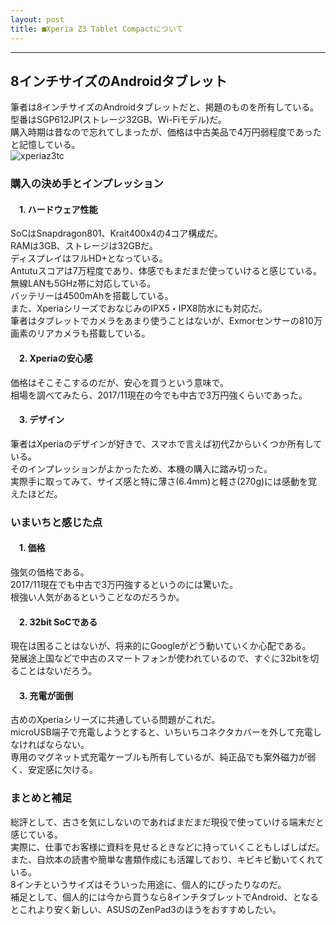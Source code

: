 ```yaml
---
layout: post
title: ■Xperia Z3 Tablet Compactについて
---
```

---

## **8インチサイズのAndroidタブレット**
筆者は8インチサイズのAndroidタブレットだと、掲題のものを所有している。  
型番はSGP612JP(ストレージ32GB、Wi-Fiモデル)だ。  
購入時期は昔なので忘れてしまったが、価格は中古美品で4万円弱程度であったと記憶している。  
![xperiaz3tc](https://beni2nd.github.io/images/xperiaz3tc.jpg "xperiaz3tc")  

### **購入の決め手とインプレッション**

#### 　1. ハードウェア性能
SoCはSnapdragon801、Krait400x4の4コア構成だ。  
RAMは3GB、ストレージは32GBだ。  
ディスプレイはフルHD+となっている。  
Antutuスコアは7万程度であり、体感でもまだまだ使っていけると感じている。  
無線LANも5GHz帯に対応している。  
バッテリーは4500mAhを搭載している。  
また、XperiaシリーズでおなじみのIPX5・IPX8防水にも対応だ。  
筆者はタブレットでカメラをあまり使うことはないが、Exmorセンサーの810万画素のリアカメラも搭載している。  

#### 　2. Xperiaの安心感
価格はそこそこするのだが、安心を買うという意味で。  
相場を調べてみたら、2017/11現在の今でも中古で3万円強くらいであった。  

#### 　3. デザイン
筆者はXperiaのデザインが好きで、スマホで言えば初代Zからいくつか所有している。    
そのインプレッションがよかったため、本機の購入に踏み切った。  
実際手に取ってみて、サイズ感と特に薄さ(6.4mm)と軽さ(270g)には感動を覚えたほどだ。  



### **いまいちと感じた点**

#### 　1. 価格
強気の価格である。  
2017/11現在でも中古で3万円強するというのには驚いた。  
根強い人気があるということなのだろうか。  

#### 　2. 32bit SoCである
現在は困ることはないが、将来的にGoogleがどう動いていくか心配である。  
発展途上国などで中古のスマートフォンが使われているので、すぐに32bitを切ることはないだろう。  

#### 　3. 充電が面倒
古めのXperiaシリーズに共通している問題がこれだ。  
microUSB端子で充電しようとすると、いちいちコネクタカバーを外して充電しなければならない。  
専用のマグネット式充電ケーブルも所有しているが、純正品でも案外磁力が弱く、安定感に欠ける。  



### **まとめと補足**

総評として、古さを気にしないのであればまだまだ現役で使っていける端末だと感じている。  
実際に、仕事でお客様に資料を見せるときなどに持っていくこともしばしばだ。
また、自炊本の読書や簡単な書類作成にも活躍しており、キビキビ動いてくれている。  
8インチというサイズはそういった用途に、個人的にぴったりなのだ。  
補足として、個人的には今から買うなら8インチタブレットでAndroid、となるとこれより安く新しい、ASUSのZenPad3のほうをおすすめしたい。
